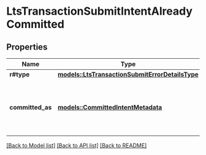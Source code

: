 # LtsTransactionSubmitIntentAlreadyCommitted

## Properties

Name | Type | Description | Notes
------------ | ------------- | ------------- | -------------
**r#type** | [**models::LtsTransactionSubmitErrorDetailsType**](LtsTransactionSubmitErrorDetailsType.md) |  | 
**committed_as** | [**models::CommittedIntentMetadata**](CommittedIntentMetadata.md) | Details of an already-committed transaction that had the same intent.  | 

[[Back to Model list]](../README.md#documentation-for-models) [[Back to API list]](../README.md#documentation-for-api-endpoints) [[Back to README]](../README.md)


